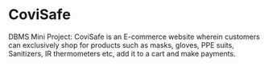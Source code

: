 # CoviSafe
DBMS Mini Project: 
CoviSafe is an E-commerce website wherein customers can
exclusively shop for products such as masks, gloves, PPE suits,
Sanitizers, IR thermometers etc, add it to a cart and make
payments.